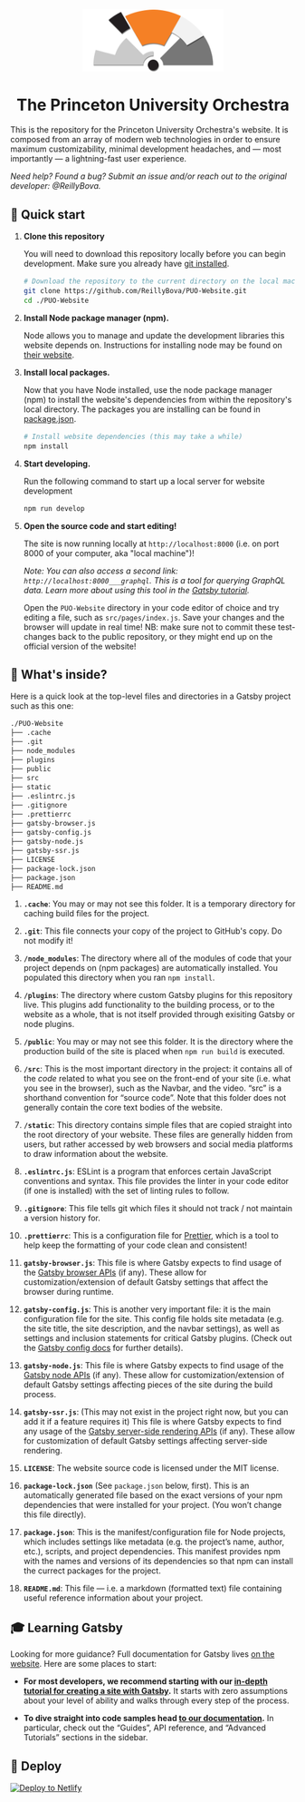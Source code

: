 <p align="center">
  <a href="https://orchestra.princeton.edu">
    <img alt="PUO" src="src/assets/branding/puo/material_dark_PUOLOGO.svg" width="250" />
  </a>
</p>
<h1 align="center">
  The Princeton University Orchestra
</h1>

This is the repository for the Princeton University Orchestra's website. It is composed from an array of modern web technologies in order to ensure maximum customizability, minimal development headaches, and — most importantly — a lightning-fast user experience.

_Need help? Found a bug? Submit an issue and/or reach out to the original developer: @ReillyBova._

## 🚀 Quick start

1.  **Clone this repository**

    You will need to download this repository locally before you can begin development. Make sure you already have [git installed](https://git-scm.com/downloads).

    ```sh
    # Download the repository to the current directory on the local machine
    git clone https://github.com/ReillyBova/PUO-Website.git
    cd ./PUO-Website
    ```

2.  **Install Node package manager (npm).**

    Node allows you to manage and update the development libraries this website depends on. Instructions for installing node may be found on [their website](https://nodejs.org/en/download/).

3.  **Install local packages.**

    Now that you have Node installed, use the node package manager (npm) to install the website's dependencies from within the repository's local directory. The packages you are installing can be found in [package.json](package.json).

    ```sh
    # Install website dependencies (this may take a while)
    npm install
    ```

4.  **Start developing.**

    Run the following command to start up a local server for website development

    ```sh
    npm run develop
    ```

5.  **Open the source code and start editing!**

    The site is now running locally at `http://localhost:8000` (i.e. on port 8000 of your computer, aka "local machine")!

    *Note: You can also access a second link: `http://localhost:8000___graphql`. This is a tool for querying GraphQL data. Learn more about using this tool in the [Gatsby tutorial](https://next.gatsbyjs.org/tutorial/part-five/#introducing-graphiql).*

    Open the `PUO-Website` directory in your code editor of choice and try editing a file, such as `src/pages/index.js`. Save your changes and the browser will update in real time! NB: make sure not to commit these test-changes back to the public repository, or they might end up on the official version of the website!

## 🧐 What's inside?

Here is a quick look at the top-level files and directories in a Gatsby project such as this one:

    ./PUO-Website
    ├── .cache
    ├── .git
    ├── node_modules
    ├── plugins
    ├── public
    ├── src
    ├── static
    ├── .eslintrc.js
    ├── .gitignore
    ├── .prettierrc
    ├── gatsby-browser.js
    ├── gatsby-config.js
    ├── gatsby-node.js
    ├── gatsby-ssr.js
    ├── LICENSE
    ├── package-lock.json
    ├── package.json
    ├── README.md

  1.  **`.cache`**: You may or may not see this folder. It is a temporary directory for caching build files for the project.

  2.  **`.git`**: This file connects your copy of the project to GitHub's copy. Do not modify it!

  3.  **`/node_modules`**: The directory where all of the modules of code that your project depends on (npm packages) are automatically installed. You populated this directory when you ran `npm install`.

  4.  **`/plugins`**: The directory where custom Gatsby plugins for this repository live. This plugins add functionality to the building process, or to the website as a whole, that is not itself provided through exisiting Gatsby or node plugins.

  5.  **`/public`**: You may or may not see this folder. It is the directory where the production build of the site is placed when `npm run build` is executed.

  6.  **`/src`**: This is the most important directory in the project: it contains all of the _code_ related to what you see on the front-end of your site (i.e. what you see in the browser), such as the Navbar, and the video. “src” is a shorthand convention for “source code”. Note that this folder does not generally contain the core text bodies of the website.

  7.  **`/static`**: This directory contains simple files that are copied straight into the root directory of your website. These files are generally hidden from users, but rather accessed by web browsers and social media platforms to draw information about the website.

  8.  **`.eslintrc.js`**: ESLint is a program that enforces certain JavaScript conventions and syntax. This file provides the linter in your code editor (if one is installed) with the set of linting rules to follow.

  9.  **`.gitignore`**: This file tells git which files it should not track / not maintain a version history for.

  10.  **`.prettierrc`**: This is a configuration file for [Prettier](https://prettier.io/), which is a tool to help keep the formatting of your code clean and consistent!

  11.  **`gatsby-browser.js`**: This file is where Gatsby expects to find usage of the [Gatsby browser APIs](https://next.gatsbyjs.org/docs/browser-apis/) (if any). These allow for customization/extension of default Gatsby settings that affect the browser during runtime.

  12.  **`gatsby-config.js`**: This is another very important file: it is the main configuration file for the site. This config file holds site metadata (e.g. the site title, the site description, and the navbar settings), as well as settings and inclusion statements for critical Gatsby plugins. (Check out the [Gatsby config docs](https://next.gatsbyjs.org/docs/gatsby-config/) for further details).

  13.  **`gatsby-node.js`**: This file is where Gatsby expects to find usage of the [Gatsby node APIs](https://next.gatsbyjs.org/docs/node-apis/) (if any). These allow for customization/extension of default Gatsby settings affecting pieces of the site during the build process.

  14.  **`gatsby-ssr.js`**: (This may not exist in the project right now, but you can add it if a feature requires it) This file is where Gatsby expects to find any usage of the [Gatsby server-side rendering APIs](https://next.gatsbyjs.org/docs/ssr-apis/) (if any). These allow for customization of default Gatsby settings affecting server-side rendering.

  15.  **`LICENSE`**: The website source code is licensed under the MIT license.

  16.  **`package-lock.json`** (See `package.json` below, first). This is an automatically generated file based on the exact versions of your npm dependencies that were installed for your project. (You won’t change this file directly).

  17.  **`package.json`**: This is the manifest/configuration file for Node projects, which includes settings like metadata (e.g. the project’s name, author, etc.), scripts, and project dependencies. This manifest provides npm with the names and versions of its dependencies so that npm can install the currect packages for the project.

  18.  **`README.md`**: This file — i.e. a markdown (formatted text) file containing useful reference information about your project.

## 🎓 Learning Gatsby

Looking for more guidance? Full documentation for Gatsby lives [on the website](https://next.gatsbyjs.org/). Here are some places to start:

-   **For most developers, we recommend starting with our [in-depth tutorial for creating a site with Gatsby](https://next.gatsbyjs.org/tutorial/).** It starts with zero assumptions about your level of ability and walks through every step of the process.

-   **To dive straight into code samples head [to our documentation](https://next.gatsbyjs.org/docs/).** In particular, check out the “Guides”, API reference, and “Advanced Tutorials” sections in the sidebar.

## 💫 Deploy

[![Deploy to Netlify](https://www.netlify.com/img/deploy/button.svg)](https://app.netlify.com/start/deploy?repository=https://github.com/gatsbyjs/gatsby-starter-default)
